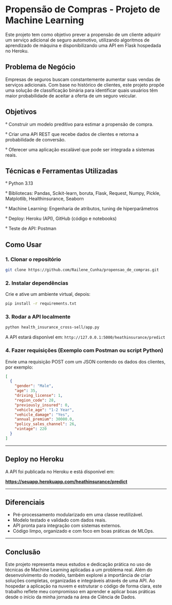 # Propensão de Compras - Projeto de Machine Learning
Este projeto tem como objetivo prever a propensão de um cliente adquirir um serviço adicional de seguro automotivo,
utilizando algoritmos de aprendizado de máquina e disponibilizando uma API em Flask hospedada no Heroku.

## Problema de Negócio
Empresas de seguros buscam constantemente aumentar suas vendas de serviços adicionais. Com base no histórico de clientes,
este projeto propõe uma solução de classificação binária para identificar quais usuários têm maior probabilidade de aceitar a oferta de um seguro veicular.

## Objetivos
° Construir um modelo preditivo para estimar a propensão de compra.  

° Criar uma API REST que recebe dados de clientes e retorna a probabilidade de conversão.  

° Oferecer uma aplicação escalável que pode ser integrada a sistemas reais.  

## Técnicas e Ferramentas Utilizadas
° Python 3.13  

° Bibliotecas: Pandas, Scikit-learn, boruta, Flask, Request, Numpy, Pickle, Matplotlib, Healthinsurance, Seaborn  

° Machine Learning: Engenharia de atributos, tuning de hiperparâmetros  

° Deploy: Heroku (API), GitHub (código e notebooks)  

° Teste de API: Postman

## Como Usar
### 1. Clonar o repositório
```bash
git clone https://github.com/Railene_Cunha/propensao_de_compras.git
```
### 2. Instalar dependências
Crie e ative um ambiente virtual, depois:
```bash
pip install -r requirements.txt
```

### 3. Rodar a API localmente
```bash
python health_insurance_cross-sell/app.py
```
A API estará disponível em: `http://127.0.0.1:5000/heathinsurance/predict`

### 4. Fazer requisições (Exemplo com Postman ou script Python)

Envie uma requisição POST com um JSON contendo os dados dos clientes, por exemplo:

```json
[
  {
    "gender": "Male",
    "age": 35,
    "driving_license": 1,
    "region_code": 28,
    "previously_insured": 0,
    "vehicle_age": "1-2 Year",
    "vehicle_damage": "Yes",
    "annual_premium": 30000.0,
    "policy_sales_channel": 26,
    "vintage": 220
  }
]
```

---

## Deploy no Heroku

A API foi publicada no Heroku e está disponível em:

**https://seuapp.herokuapp.com/heathinsurance/predict**

---

## Diferenciais

- Pré-processamento modularizado em uma classe reutilizável.
- Modelo testado e validado com dados reais.
- API pronta para integração com sistemas externos.
- Código limpo, organizado e com foco em boas práticas de MLOps.

---

## Conclusão

Este projeto representa meus estudos e dedicação prática no uso de técnicas de Machine Learning aplicadas a um problema real.
Além do desenvolvimento do modelo, também explorei a importância de criar soluções completas, organizadas e integráveis através de uma API.
Ao hospedar a aplicação na nuvem e estruturar o código de forma clara, este trabalho reflete meu compromisso em aprender e aplicar boas práticas
desde o início da minha jornada na área de Ciência de Dados.
